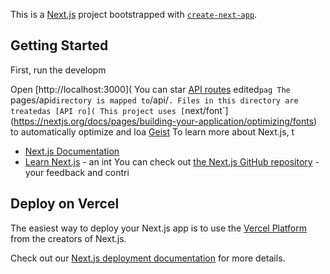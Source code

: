 This is a [Next.js](https://nextjs.org) project bootstrapped with [`create-next-app`](https://nextjs.org/docs/pages/api-reference/create-next-app).

## Getting Started

First, run the developm

Open [http://localhost:3000](
You can star
[API routes](https://nextjs.org/docs/pages/building-your-application/routng/ap-routes) 
edited`pag
The `pages/api` directory is mapped to `/api/`. Files in this directory are treatedas [API ro](
This project uses [`next/font`](https://nextjs.org/docs/pages/building-your-application/optimizing/fonts) to automatically optimize and loa [Geist](https://verc)
To learn more about Next.js, t
- [Next.js Documentation](https://nextjs.org/docs) 
- [Learn Next.js](https://nextjs.org/learn-pages-router) - an int
You can check out [the Next.js GitHub repository](https://github.com/vercel/next.js) - your feedback and contri

## Deploy on Vercel

The easiest way to deploy your Next.js app is to use the [Vercel Platform](https://vercel.com/new?utm_medium=default-template&filter=next.js&utm_source=create-next-app&utm_campaign=create-next-app-readme) from the creators of Next.js.

Check out our [Next.js deployment documentation](https://nextjs.org/docs/pages/building-your-application/deploying) for more details.
